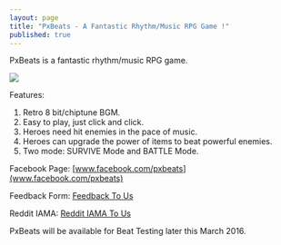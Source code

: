 ```yaml
---
layout: page
title: "PxBeats - A Fantastic Rhythm/Music RPG Game !"
published: true
---
```



PxBeats is a fantastic rhythm/music RPG game.

![]({{site.baseurl}}/_posts/image/pxbeats_demo.gif)

Features:
1. Retro 8 bit/chiptune BGM.
2. Easy to play, just click and click.
3. Heroes need hit enemies in the pace of music.
4. Heroes can upgrade the power of items to beat powerful enemies.
5. Two mode: SURVIVE Mode and BATTLE Mode.

Facebook Page:
[www.facebook.com/pxbeats](www.facebook.com/pxbeats)

Feedback Form:
[Feedback To Us](https://docs.google.com/forms/d/1Vr4...a9MPedeGUk2c0s)

Reddit IAMA:
[Reddit IAMA To Us](https://www.reddit.com/r/IAmA/commen...ou_can_ask_me/)

PxBeats will be available for Beat Testing later this March 2016.


